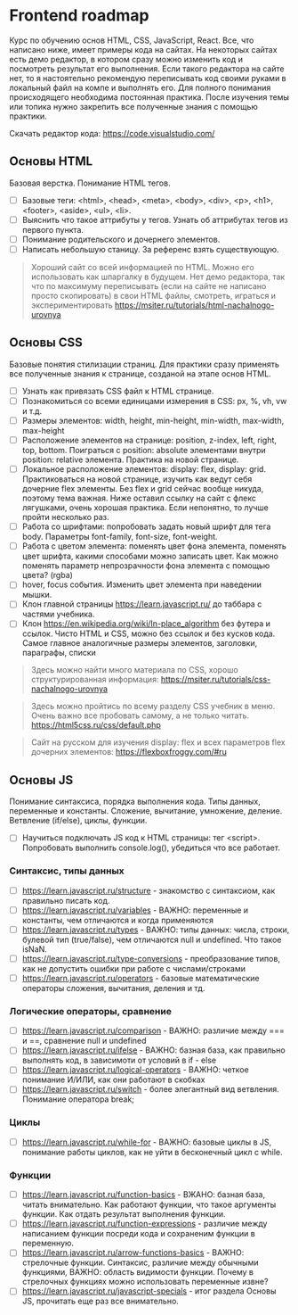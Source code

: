 # Frontend roadmap

Курс по обучению основ HTML, CSS, JavaScript, React. Все, что написано ниже, имеет примеры кода на сайтах. На некоторых сайтах есть демо редактор, в котором сразу можно изменить код и посмотреть результат его выполнения. Если такого редактора на сайте нет, то я настоятельно рекомендую переписывать код своими руками в локальный файл на компе и выполнять его. Для полного понимания происходящего необходима постоянная практика. После изучения темы или топика нужно закрепить все полученные знания с помощью практики.

Скачать редактор кода: https://code.visualstudio.com/

## Основы HTML

Базовая верстка. Понимание HTML тегов.

- [ ] Базовые теги: \<html\>, \<head\>, \<meta\>, \<body\>, \<div\>, \<p\>, \<h1\>, \<footer\>, \<aside\>, \<ul\>, \<li\>.
- [ ] Выяснить что такое аттрибуты у тегов. Узнать об аттрибутах тегов из первого пункта.
- [ ] Понимание родительского и дочернего элементов.
- [ ] Написать небольшую станицу. За референс взять существующую.

> Хороший сайт со всей информацией по HTML. Можно его использовать как шпаргалку в будущем. Нет демо редактора, так что по максимуму переписывать (если на сайте не написано просто скопировать) в свои HTML файлы, смотреть, играться и экспериментировать https://msiter.ru/tutorials/html-nachalnogo-urovnya

## Основы CSS

Базовые понятия стилизации страниц. Для практики сразу применять все полученные знания к странице, созданой на этапе основ HTML.

- [ ] Узнать как привязать CSS файл к HTML странице.
- [ ] Познакомиться со всеми единицами измерения в CSS: px, %, vh, vw и т.д.
- [ ] Размеры элементов: width, height, min-height, min-width, max-width, max-height
- [ ] Расположение элементов на странице: position, z-index, left, right, top, bottom. Поиграться с position: absolute элементами внутри position: relative элемента. Практика на новой странице.
- [ ] Локальное расположение элементов: display: flex, display: grid. Практиковаться на новой странице, изучить как ведут себя дочерние flex элементы. Без flex и grid сейчас вообще никуда, поэтому тема важная. Ниже оставил ссылку на сайт с флекс лягушками, очень хорошая практика. Если непонятно, то лучше пройти несколько раз.
- [ ] Работа со шрифтами: попробовать задать новый шрифт для тега body. Параметры font-family, font-size, font-weight.
- [ ] Работа с цветом элемента: поменять цвет фона элемента, поменять цвет шрифта, какими способами можно записать цвет. Как можно поменять параметр непрозрачности фона элемента с помощью цвета? (rgba)
- [ ] hover, focus события. Изменить цвет элемента при наведении мышки.
- [ ] Клон главной страницы https://learn.javascript.ru/ до таббара с частями учебника.
- [ ] Клон https://en.wikipedia.org/wiki/In-place_algorithm без футера и ссылок. Чисто HTML и CSS, можно без ссылок и без кусков кода. Самое главное аналогичные размеры элементов, заголовки, параграфы, списки

> Здесь можно найти много материала по CSS, хорошо структурированная информация: https://msiter.ru/tutorials/css-nachalnogo-urovnya

> Здесь можно пройтись по всему разделу CSS учебник в меню. Очень важно все пробовать самому, а не только читать. https://html5css.ru/css/default.php

> Сайт на русском для изучения display: flex и всех параметров flex дочерних элементов: https://flexboxfroggy.com/#ru

## Основы JS

Понимание синтаксиса, порядка выполнения кода. Типы данных, переменные и константы. Сложение, вычитание, умножение, деление. Ветвление (if/else), циклы, функции.

- [ ] Научиться подключать JS код к HTML страницы: тег \<script\>. Попробовать выполнить console.log(), убедиться что все работает.

### Синтаксис, типы данных

- [ ] https://learn.javascript.ru/structure - знакомство с синтаксиом, как правильно писать код.
- [ ] https://learn.javascript.ru/variables - ВАЖНО: переменные и константы, чем отличаются и когда применяются
- [ ] https://learn.javascript.ru/types - ВАЖНО: типы данных: числа, строки, булевой тип (true/false), чем отличаются null и undefined. Что такое isNaN.
- [ ] https://learn.javascript.ru/type-conversions - преобразование типов, как не допустить ошибки при работе с числами/строками
- [ ] https://learn.javascript.ru/operators - базовые математические операторы сложения, вычитания, деления и тд.

### Логические операторы, сравнение

- [ ] https://learn.javascript.ru/comparison - ВАЖНО: различие между === и ==, сравнение null и undefined
- [ ] https://learn.javascript.ru/ifelse - ВАЖНО: базная база, как правильно выполнять код, в зависимоти от условий в if - else
- [ ] https://learn.javascript.ru/logical-operators - ВАЖНО: четкое понимание И/ИЛИ, как они работают в скобках
- [ ] https://learn.javascript.ru/switch - более элегантный вид ветвления. Понимание оператора break;

### Циклы

- [ ] https://learn.javascript.ru/while-for - ВАЖНО: базовые циклы в JS, понимание работы циклов, как не уйти в бесконечный цикл с while.

### Функции

- [ ] https://learn.javascript.ru/function-basics - ВЖАНО: базная база, читать внимательно. Как работают функции, что такое аргументы функции. Как отдать результат выполнения функции.
- [ ] https://learn.javascript.ru/function-expressions - различие между написанием функции посреди кода и сохраненим функции в переменную.
- [ ] https://learn.javascript.ru/arrow-functions-basics - ВАЖНО: стрелочные функции. Синтаксис, различие между обычными функциями, ВАЖНО: область видимости функции. Почему в стрелочных функциях можно использовать переменные извне?
- [ ] https://learn.javascript.ru/javascript-specials - итог раздела Основы JS, прочитать еще раз все внимательно.
